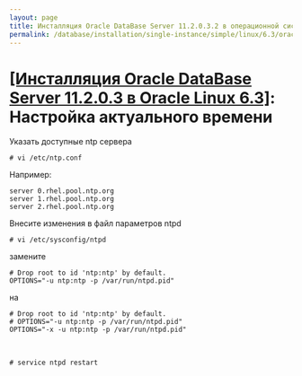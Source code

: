 ```yaml
---
layout: page
title: Инсталляция Oracle DataBase Server 11.2.0.3.2 в операционной системе Oracle Linux 6.3 x86_64
permalink: /database/installation/single-instance/simple/linux/6.3/oracle/11.2/setup-actual-time/
---
```


# <a href="/database/installation/single-instance/simple/linux/6.3/oracle/11.2/">[Инсталляция Oracle DataBase Server 11.2.0.3 в Oracle Linux 6.3]</a>: Настройка актуального времени


Указать доступные ntp сервера

	# vi /etc/ntp.conf


Например:

	server 0.rhel.pool.ntp.org
	server 1.rhel.pool.ntp.org
	server 2.rhel.pool.ntp.org


Внесите изменения в файл параметров ntpd

	# vi /etc/sysconfig/ntpd

замените

	# Drop root to id 'ntp:ntp' by default.
	OPTIONS="-u ntp:ntp -p /var/run/ntpd.pid"


на

	# Drop root to id 'ntp:ntp' by default.
	# OPTIONS="-u ntp:ntp -p /var/run/ntpd.pid"
	OPTIONS="-x -u ntp:ntp -p /var/run/ntpd.pid"

<br/>

	# service ntpd restart
